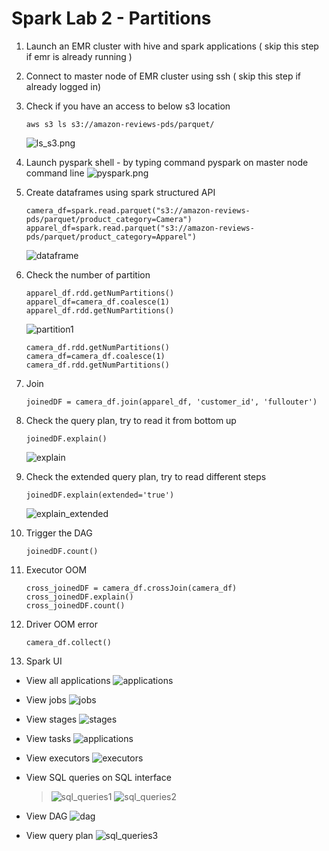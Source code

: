 # Spark Lab 2 - Partitions 

1. Launch an EMR cluster with hive and spark applications ( skip this step if emr is already running )

2. Connect to master node of EMR cluster using ssh ( skip this step if already logged in)

3. Check if you have an access to below s3 location
    ```
    aws s3 ls s3://amazon-reviews-pds/parquet/
    ```
    ![ls_s3.png](resources/ls_s3.png)

4. Launch pyspark shell - by typing command pyspark on master node command line
    ![pyspark.png](resources/pyspark.png)

5. Create dataframes using spark structured API
    ```
    camera_df=spark.read.parquet("s3://amazon-reviews-pds/parquet/product_category=Camera")
    apparel_df=spark.read.parquet("s3://amazon-reviews-pds/parquet/product_category=Apparel")
    ```
    ![dataframe](resources/dataframe.png)

6. Check the number of partition
    ```
    apparel_df.rdd.getNumPartitions()
    apparel_df=camera_df.coalesce(1)
    apparel_df.rdd.getNumPartitions()
    ```
    ![partition1](resources/partition1.png)

    ```
    camera_df.rdd.getNumPartitions()
    camera_df=camera_df.coalesce(1)
    camera_df.rdd.getNumPartitions()
    ```

7. Join
    ```
    joinedDF = camera_df.join(apparel_df, 'customer_id', 'fullouter')
    ```

8. Check the query plan, try to read it from bottom up
    ```
    joinedDF.explain()
    ```
    ![explain](resources/explain.png)

9. Check the extended query plan, try to read different steps
    ```
    joinedDF.explain(extended='true')
    ```
    ![explain_extended](resources/explain_extended.png)

10. Trigger the DAG
      ```
      joinedDF.count()
      ```

11. Executor OOM
      ```
      cross_joinedDF = camera_df.crossJoin(camera_df)
      cross_joinedDF.explain()
      cross_joinedDF.count()
      ```

12. Driver OOM error
      ```
      camera_df.collect()
      ```

13. Spark UI

  * View all applications
    ![applications](resources/sparkui/applications.png)

  * View jobs
    ![jobs](resources/sparkui/jobs.png)

  * View stages
    ![stages](resources/sparkui/stages.png)

  * View tasks
    ![applications](resources/sparkui/applications.png)

  * View executors
    ![executors](resources/sparkui/executors.png)

  * View SQL queries on SQL interface
    > ![sql_queries1](resources/sparkui/spark-sql1.png)
    > ![sql_queries2](resources/sparkui/spark-sql2.png)

  * View DAG
    ![dag](resources/sparkui/dag.png)

  * View query plan
    ![sql_queries3](resources/sparkui/spark-sql3.png)
